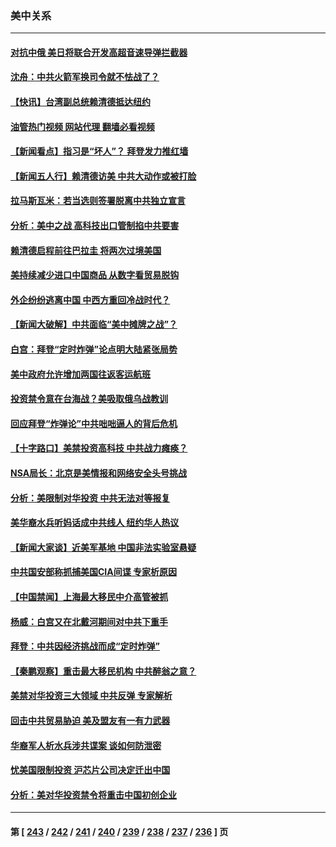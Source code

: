 ### 美中关系
---
#### [对抗中俄 美日将联合开发高超音速导弹拦截器](../../pages/nf1412576/n14053273.md?08140845) 
#### [沈舟：中共火箭军换司令就不怯战了？](../../pages/nf1412576/n14053014.md?08140845) 
#### [【快讯】台湾副总统赖清德抵达纽约](../../pages/nf1412576/n14053043.md?08140845) 
#### [油管热门视频 网站代理 翻墙必看视频](http://138.2.39.72:81/youtube.html?epic-marker?08140845)
#### [【新闻看点】指习是“坏人”？ 拜登发力推红墙](../../pages/nf1412576/n14052915.md?08140845) 
#### [【新闻五人行】赖清德访美 中共大动作或被打脸](../../pages/nf1412576/n14052993.md?08140845) 
#### [拉马斯瓦米：若当选则签署脱离中共独立宣言](../../pages/nf1412576/n14052976.md?08140845) 
#### [分析：美中之战 高科技出口管制掐中共要害](../../pages/nf1412576/n14050693.md?08140845) 
#### [赖清德启程前往巴拉圭 将两次过境美国](../../pages/nf1412576/n14052933.md?08140845) 
#### [美持续减少进口中国商品 从数字看贸易脱钩](../../pages/nf1412576/n14052943.md?08140845) 
#### [外企纷纷逃离中国 中西方重回冷战时代？](../../pages/nf1412576/n14052564.md?08140845) 
#### [【新闻大破解】中共面临“美中摊牌之战”？](../../pages/nf1412576/n14052585.md?08140845) 
#### [白宫：拜登“定时炸弹”论点明大陆紧张局势](../../pages/nf1412576/n14052605.md?08140845) 
#### [美中政府允许增加两国往返客运航班](../../pages/nf1412576/n14052589.md?08140845) 
#### [投资禁令意在台海战？美吸取俄乌战教训](../../pages/nf1412576/n14052520.md?08140845) 
#### [回应拜登“炸弹论”中共咄咄逼人的背后危机](../../pages/nf1412576/n14052546.md?08140845) 
#### [【十字路口】美禁投资高科技 中共战力瘫痪？](../../pages/nf1412576/n14052371.md?08140845) 
#### [NSA局长：北京是美情报和网络安全头号挑战](../../pages/nf1412576/n14052527.md?08140845) 
#### [分析：美限制对华投资 中共无法对等报复](../../pages/nf1412576/n14052511.md?08140845) 
#### [美华裔水兵听妈话成中共线人 纽约华人热议](../../pages/nf1412576/n14052086.md?08140845) 
#### [【新闻大家谈】近美军基地 中国非法实验室悬疑](../../pages/nf1412576/n14052372.md?08140845) 
#### [中共国安部称抓捕美国CIA间谍 专家析原因](../../pages/nf1412576/n14052322.md?08140845) 
#### [【中国禁闻】上海最大移民中介高管被抓](../../pages/nf1412576/n14051575.md?08140845) 
#### [杨威：白宫又在北戴河期间对中共下重手](../../pages/nf1412576/n14051964.md?08140845) 
#### [拜登：中共因经济挑战而成“定时炸弹”](../../pages/nf1412576/n14051890.md?08140845) 
#### [【秦鹏观察】重击最大移民机构 中共醉翁之意？](../../pages/nf1412576/n14051840.md?08140845) 
#### [美禁对华投资三大领域 中共反弹 专家解析](../../pages/nf1412576/n14051724.md?08140845) 
#### [回击中共贸易胁迫 美及盟友有一有力武器](../../pages/nf1412576/n14051824.md?08140845) 
#### [华裔军人析水兵涉共谍案 谈如何防泄密](../../pages/nf1412576/n14050492.md?08140845) 
#### [忧美国限制投资 沪芯片公司决定迁出中国](../../pages/nf1412576/n14051826.md?08140845) 
#### [分析：美对华投资禁令将重击中国初创企业](../../pages/nf1412576/n14051779.md?08140845) 

---
#### 第 [ [243](./243.md?08140845) / [242](./242.md?08140845) / [241](./241.md?08140845) / [240](./240.md?08140845) / [239](./239.md?08140845) / [238](./238.md?08140845) / [237](./237.md?08140845) / [236](./236.md?08140845) ] 页
